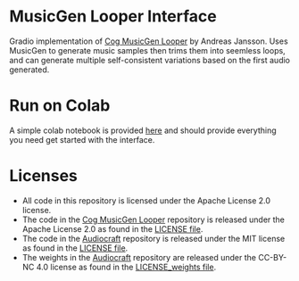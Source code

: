 # MusicGen Looper Interface
Gradio implementation of [Cog MusicGen Looper](https://github.com/andreasjansson/cog-musicgen-looper) by Andreas Jansson. Uses MusicGen to generate music samples then trims them into seemless loops, and can generate multiple self-consistent variations based on the first audio generated.

# Run on Colab
A simple colab notebook is provided [here](https://colab.research.google.com/drive/1cGaPjpETt0eBr1RPXhu3SvWoh1AaZN-I?usp=sharing) and should provide everything you need get started with the interface.

# Licenses
* All code in this repository is licensed under the Apache License 2.0 license.
* The code in the [Cog MusicGen Looper](https://github.com/andreasjansson/cog-musicgen-looper) repository is released under the Apache License 2.0 as found in the [LICENSE file](https://github.com/andreasjansson/cog-musicgen-looper/blob/main/LICENSE).
* The code in the [Audiocraft](https://github.com/facebookresearch/audiocraft) repository is released under the MIT license as found in the [LICENSE file](https://github.com/facebookresearch/audiocraft/blob/main/LICENSE).
* The weights in the [Audiocraft](https://github.com/facebookresearch/audiocraft) repository are released under the CC-BY-NC 4.0 license as found in the [LICENSE_weights file](https://github.com/facebookresearch/audiocraft/blob/main/LICENSE_weights).
